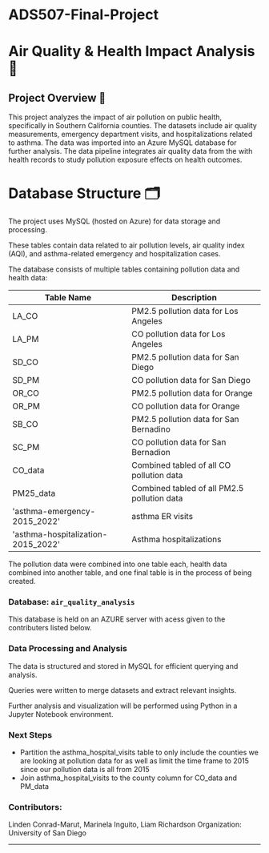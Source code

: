 # ADS507-Final-Project

# Air Quality & Health Impact Analysis 🚀

## Project Overview 📌
This project analyzes the impact of air pollution on public health, specifically in Southern California counties. The datasets include air quality measurements, emergency department visits, and hospitalizations related to asthma. The data was imported into an Azure MySQL database for further analysis.  The data pipeline integrates air quality data from the <website> with health records to study pollution exposure effects on health outcomes.

# Database Structure 🗂️
The project uses MySQL (hosted on Azure) for data storage and processing.

These tables contain data related to air pollution levels, air quality index (AQI), and asthma-related emergency and hospitalization cases.

The database consists of multiple tables containing pollution data and health data:

| Table Name                          | Description                                 |
|-------------------------------------|---------------------------------------------|
| LA_CO                               | PM2.5 pollution data for Los Angeles        |
| LA_PM                               | CO pollution data for Los Angeles           |
| SD_CO                               | PM2.5 pollution data for San Diego          |
| SD_PM                               | CO pollution data for San Diego             |
| OR_CO   	                          | PM2.5 pollution data for Orange             |
| OR_PM                               | CO pollution data for Orange                |
| SB_CO                               | PM2.5 pollution data for San Bernadino      |
| SC_PM                               | CO pollution data for San Bernadion         |
| CO_data                             | Combined tabled of all CO pollution data    |
| PM25_data                           | Combined tabled of all PM2.5 pollution data |
| 'asthma-emergency-2015_2022'        | asthma ER visits                            |
| 'asthma-hospitalization-2015_2022'  | Asthma hospitalizations                     |

The pollution data were combined into one table each, health data combined into another table, and one final table is in the process of being created.


### Database: `air_quality_analysis`

This database is held on an AZURE server with acess given to the contributers listed below.


### Data Processing and Analysis

The data is structured and stored in MySQL for efficient querying and analysis.

Queries were written to merge datasets and extract relevant insights.

Further analysis and visualization will be performed using Python in a Jupyter Notebook environment.



### Next Steps

- Partition the asthma_hospital_visits table to only include the counties we are looking at pollution data for as well as limit the time frame to 2015 since our pollution data is all from 2015
- Join asthma_hospital_visits to the county column for CO_data and PM_data
  


### Contributors:
Linden Conrad-Marut, Marinela Inguito, Liam Richardson
Organization: University of San Diego

---
